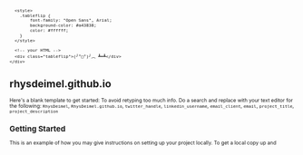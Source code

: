 <svg fill="none" viewBox="0 0 800 400" width="800" height="400" xmlns="http://www.w3.org/2000/svg">
  <foreignObject width="100%" height="100%">
    <div xmlns="http://www.w3.org/1999/xhtml">

      <style>
        .tableflip {
        	font-family: "Open Sans", Arial;
        	background-color: #a43838;
        	color: #ffffff;
        }
      </style>

      <!-- your HTML -->
      <div class="tableflip">(╯°□°)╯︵ ┻━┻</div>
    </div>
  </foreignObject>
</svg>


# rhysdeimel.github.io


Here's a blank template to get started: To avoid retyping too much info. Do a search and replace with your text editor for the following: `RhysDeimel`, `RhysDeimel.github.io`, `twitter_handle`, `linkedin_username`, `email_client`, `email`, `project_title`, `project_description`



<!-- GETTING STARTED -->
## Getting Started

This is an example of how you may give instructions on setting up your project locally.
To get a local copy up and running follow these simple example steps.

### Prerequisites

* >=python3.10
* >=sass 1.55.0 

### Installation

1. Get a free API Key at [https://example.com](https://example.com)
2. Clone the repo
   ```sh
   git clone https://github.com/RhysDeimel/RhysDeimel.github.io.git
   ```
3. Install NPM packages
   ```sh
   npm install
   ```
4. Enter your API in `config.js`
   ```js
   const API_KEY = 'ENTER YOUR API';
   ```

<p align="right">(<a href="#readme-top">back to top</a>)</p>



<!-- USAGE EXAMPLES -->
## Usage

Use this space to show useful examples of how a project can be used. Additional screenshots, code examples and demos work well in this space. You may also link to more resources.

_For more examples, please refer to the [Documentation](https://example.com)_

<p align="right">(<a href="#readme-top">back to top</a>)</p>



<!-- ROADMAP -->
## Roadmap

- [ ] Feature 1
- [ ] Feature 2
- [ ] Feature 3
    - [ ] Nested Feature

See the [open issues](https://github.com/RhysDeimel/RhysDeimel.github.io/issues) for a full list of proposed features (and known issues).

<p align="right">(<a href="#readme-top">back to top</a>)</p>



<!-- CONTRIBUTING -->
## Contributing

Contributions are what make the open source community such an amazing place to learn, inspire, and create. Any contributions you make are **greatly appreciated**.

If you have a suggestion that would make this better, please fork the repo and create a pull request. You can also simply open an issue with the tag "enhancement".
Don't forget to give the project a star! Thanks again!

1. Fork the Project
2. Create your Feature Branch (`git checkout -b feature/AmazingFeature`)
3. Commit your Changes (`git commit -m 'Add some AmazingFeature'`)
4. Push to the Branch (`git push origin feature/AmazingFeature`)
5. Open a Pull Request

<p align="right">(<a href="#readme-top">back to top</a>)</p>



<!-- LICENSE -->
## License

Distributed under the MIT License. See `LICENSE.txt` for more information.

<p align="right">(<a href="#readme-top">back to top</a>)</p>



<!-- CONTACT -->
## Contact

Your Name - [@twitter_handle](https://twitter.com/twitter_handle) - email@email_client.com

Project Link: [https://github.com/RhysDeimel/RhysDeimel.github.io](https://github.com/RhysDeimel/RhysDeimel.github.io)

<p align="right">(<a href="#readme-top">back to top</a>)</p>
